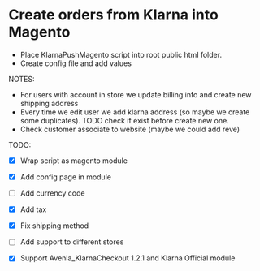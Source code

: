 # Create orders from Klarna into Magento

- Place KlarnaPushMagento script into root public html folder.
- Create config file and add values

NOTES:
- For users with account in store we update billing info and create new shipping address
- Every time we edit user we add klarna address (so maybe we create some duplicates). TODO check if exist before create new one.
- Check customer associate to website (maybe we could add reve)

TODO:
- [x] Wrap script as magento module
- [x] Add config page in module
- [ ] Add currency code
- [x] Add tax
- [x] Fix shipping method
- [ ] Add support to different stores
- [x] Support Avenla_KlarnaCheckout 1.2.1 and Klarna Official module


